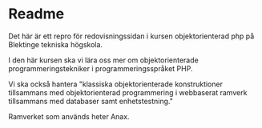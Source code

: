 Readme
=========================

Det här är ett repro för redovisningssidan i kursen objektorienterad php på Blektinge tekniska högskola.

I den här kursen ska vi lära oss mer om objektorienterade programmeringstekniker i programmeringsspråket PHP. 

Vi ska också hantera "klassiska objektorienterade konstruktioner tillsammans med objektorienterad programmering i webbaserat ramverk tillsammans med databaser samt enhetstestning." 

Ramverket som används heter Anax.
